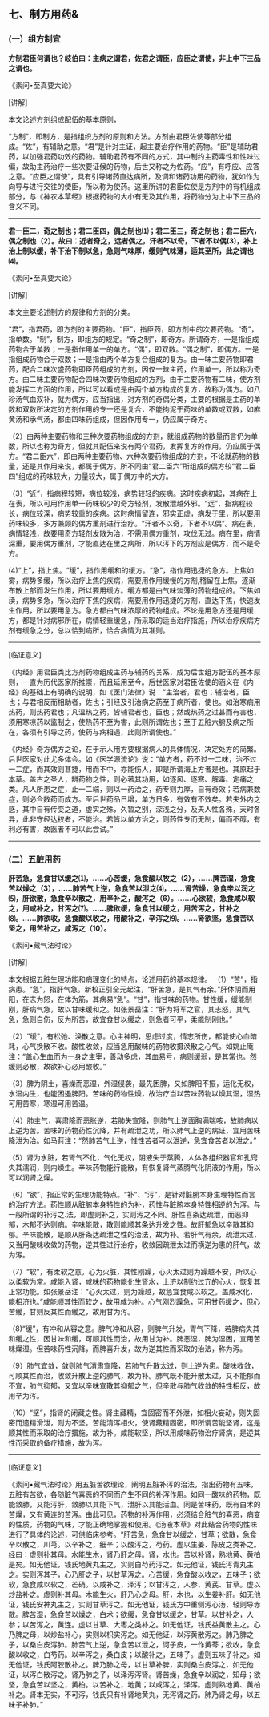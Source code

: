 ## 七、制方用药&

### (一）组方制宜

**方制君臣何谓也？岐伯曰：主病之谓君，佐君之谓臣，应臣之谓使，非上中下三品之谓也。**

​《素问•至真要大论》

[讲解]

本文论述方剂组成配伍的基本原则，

“方制”，即制方，是指组织方剂的原则和方法。方剂由君臣佐使等部分组成。“佐”，有辅助之意。“君”是针对主证，起主要治疗作用的药物。“臣”是辅助君药，以加强君药功效的药物。辅助君药有不同的方式，其中制约主药毒性和性味过偏，故助主药治疗一些次要证候的药物，后世又称之为佐药。“应”，有呼应、应答之意。“应臣之谓使”，具有引导诸药直达病所，及调和诸药功用的药物，犹如作为向导与进行交往的使臣，所以称为使药。这里所讲的君臣佐使是方剂中的有机组成部分，与《神农本草经》根据药物的大小有无及其作用，将药物分为上中下三品的含义不同。

* * *

**君一臣二，奇之制也；君二臣四，偶之制也⑴；君二臣三，奇之制也；君二臣六，偶之制也（2）。故曰：近者奇之，远者偶之，汗者不以奇，下者不以偶(3)，补上治上制以缓，补下治下制以急，急则气味厚，缓则气味薄，适其至所，此之谓也⑷。**

​《素问•至真要大论》

[讲解]

本文主要论述制方的规律和方剂的分类。

“君”，指君药，即方剂的主要药物。“臣”，指臣药，即方剂中的次要药物。“奇”，指单数。“制”，制方，即组方的规定。“奇之制”，即奇方。所谓奇方，一是指组成药物合于单数；一是指作用单一的单方。“偶”，即双数。“偶之制”，即偶方。一是指组成药物合于双数；一是指由两个单方复合组成的复方。由一味主要药物即君药，配合二味次盛药物即臣药组成的方剂，因仅一昧主药，作用单一，所以称为奇方。由二味主要药物配合四味次要药物组成的方剂，由于主要药物有二味，使方剂能发挥二方面的作用，所以可以看成是由两个单方构成的复方，故称为偶方。如八珍汤气血双补，就为偶方。应当指出，对方剂的奇偶分类，主要的根据是主药的单数和双数所决定的方剂作用的专一还是复合，不能拘泥于药味的单数或双数，如麻黄汤和承气汤，都由四味药组成，但因作用专一，仍应属于奇方。

（2）由两种主要药物和三种次要药物组成的方剂，就组成药物的数量而言仍为单数，所以也称为奇方，但就其配伍来说有两个君药，发挥复方的作用，仍应属于偶方。“君二臣六”，即由两种主要药物、六种次要药物组成的方剂，不论就药物的数量，还是其作用来说，都属于偶方。所不同由“君二臣六”所组成的偶方较“君二臣四”组成的药味较大，力量较大，属于偶方中的大方。

（3）“近”，指病程较短，病位较浅，病势较轻的疾病。这时疾病初起，其病在上在表，所以可用作用单一药味较少的奇方轻剂，发散泄越外邪。“远”，指病程较长，病位较深，病势较重的疾病。这时病情留连，邪实正虚，病发于里，所以要用药味较多，多方兼顾的偶方重剂进行治疗。“汗者不以奇，下者不以偶”。病在表，病情轻浅，故要用奇方轻剂发散为治，不需用偶方重剂，攻伐无过。病在里，病情深重，要用偶方重剂，才能直达在里之病所，所以泻下的方剂应是偶方，而不是奇方。

(4)“上”，指上焦。“缓”，指作用缓和的缓方。“急”，指作用迅捷的急方。上焦如雾，病势多缓，所以治疗上焦的疾病，需要用作用缓慢的方剂,稽留在上焦，逐渐布散上部而发生作用，所以要用缓方。缓方都是由气味淡薄的药物组成的。下焦如渎，病势多急，所以治疗下焦的疾病，需要用作用迅捷的方剂，直达下焦，快速发生作用，所以要用急方。急方都由气味浓厚的药物组成。不论是用急方还是用缓方，都是针对病邪所在，病情轻重缓急，所采取的适当治疗指施，所以治疗疾病方剂有缓急之分，总以恰到病所，恰合病情为其准则。

* * *

[临证意义]

《内经》用君臣类比方剂药物组成主药与辅药的关系，成为后世组方配伍的基本原则，一直为历代医家所推崇，而且延用至今。后世医家对君臣佐使的涵义在《内经》的基础上有明确的说明，如《医门法律》说：“主治者，君也；辅治者，臣也；与君相反而相助者，佐也；引经及引治病之药至于病所者，使也。如治寒病用热药，则热药君也；凡温热之药，皆辅君者也，臣也；然或热药之过甚而有害也，须用寒凉药以监制之，使热药不至为害，此则所谓佐也；至于五脏六腑及病之所在，各须有引导之药，使药与病相遇，此则所谓使也。”

《内经》奇方偶方之论，在于示人用方要根据病人的具体情况，决定处方的简繁。后世医家对此尤多体会。如《医学源流论》说：“单方者，药不过一二味，治不过一二症，而其效则甚捷，用而不中，亦能伤人，即是所谓海上方者是也。其原起于本草。盖古之圣人，辨药物之性，则必著其功用，如逐风、逐寒、解毒、定痛之类。凡人所患之症，止一二端，则以一药治之，药专则力厚，自有奇效；若病兼数症，则必合数药而成方。至后世药品日增，单方日多，有效有不效矣。若夫外内之感，其中自有传变之道，虚实之殊，久暂之别，深浅之分，及夫人性各殊，天时各异，此非守经达权者，不能治。若皆以单方治之，则药性专而无制，偏而不醇，有利必有害，故医者不可以此尝试。”

* * *

### (二）五脏用药

**肝苦急，急食甘以缓之⑴，......心苦缓，急食酸以牧之（2），……脾苦湿，急食苦以燥之（3），……肺苦气上逆，急食苦以泄之⑷，……肾苦燥，急食辛以润之⑸，肝欲散，急食辛以散之，用辛补之，酸泻之（6）。……心欲软，急食咸以软之，用咸补之，甘泻之⑺。……脾欲缓，急食甘以缓之，用苦泻之，甘补之⑻。……肺欲收，急食酸以收之，用酸补之，辛泻之⑼。…...肾欲坚，急食苦以坚之，用苦补之，咸泻之（10）。**

​《素问•藏气法时论》

[讲解]

本文根据五脏生理功能和病理变化的特点，论述用药的基本规律。
（1）“苦”，指病患。“急”，指肝气急。新校正引全元起注，“肝苦急，是其气有余。”肝体阴而用阳，在志为怒，在体为筋，其病易“急”。“甘”，指甘味的药物。甘性缓，缓能制刚，肝病气急，故以甘味缓和之。如张景岳注：“肝为将军之官，其志怒，其气急，急则自伤，反为所苦，故宜食甘以缓之，则急者可平，柔能制刚也。”

（2）“缓”，有松弛、涣散之意。心主神明，思虑过度，情志所伤，都能使心血暗耗，心气换散不收。酸性收敛，应当急用酸味的药物收摄涣散之心气。如姚止庵注：“盖心生血而为一身之主宰，善动多虑，其血易亏，病则缓弱，是其常也。然缓则必散，故欲补心必用酸收。”

（3）脾为阴土，喜燥而恶湿，外湿侵袭，最先困脾，又如脾阳不振，运化无权，水湿内生，也能困遏脾阳。苦味的药物性燥，故治疗当以苦味药物以燥其湿，湿热可用苦寒，寒湿可用苦温。

（4）肺主气，喜肃降而恶胀逆，若肺失宣降，则肺气上逆面胸满喘咳，故肺病以上逆为苦。苦味的药物药性沉降，并有疏泄之功，所以肺气上逆的病证，宜用苦味降泄为治。如马莳注：“然肺苦气上逆，惟性苦者可以泄逆，急宜食苦者以泄之。”

（5）肾为水脏，若肾气不化，气化无权，阴液失于蒸腾，人体各组织器官和孔窍失其濡润，则内燥生。辛味药物能行能散，有恢复肾气蒸腾气化阴液的作用，所以可以润肾之燥。

（6）“欲”，指正常的生理功能特点。“补”、“泻”，是针对脏腑本身生理特性而言的治疗方法。药性顺从脏腑本身特性的为补，药性与脏腑本身特性相逆的为泻。与一般所谓的补泻之.法，即虚则补之，实则泻之不同。肝性喜条达疏泄，而恶抑郁，木郁不达则病。辛味能散，散则能顺其条达升发之性。故肝郁急以辛散其抑郁。辛味能散，是顺从肝条达疏泄之性的治法，故为补。若肝气有余，疏泄太过，又当用酸味收敛的药物，逆其性进行治疗，收敛因疏泄太过而横逆为患的肝气，故为泻。

（7）“软”，有柔软之意。心为火脏，其性刚躁，心火太过则为躁越不安，所以心以柔软为常。咸能入肾，咸味的药物能化生肾水，上济以制约过亢的心火，恢复其正常功能。如张景岳注：“心火太过，则为躁越，故急宜食咸以软之。盖咸水化，能相济也。”咸能顺其性而软之，故用咸为补。心气刚烈躁急，可用甘药缓之，但心苦缓，甘则反其性而缓之，故用甘为泻。

（8)“缓”，有冲和从容之意。脾气冲和从容，则脾气升发，胃气下降，若脾病失其和缓之性，因甘味和缓，可顺其性而治，故用甘为补。脾恶湿，脾为湿困，宜用苦味燥湿。但苦味药性沉降，而脾喜升发，故为逆其性而采取的治法，称为泻。

（9）肺气宜敛，敛则肺气清肃宣降，若肺气升散太过，则上逆为患。酸味收敛，可顺其性而治，收敛升散上逆的肺气，故为补。肺气既不能升散太过，又不能郁而不宣，肺气抑郁，又宜以辛味宣散其抑郁之气，但辛散与肺气收敛的特性相反，故用辛为泻。

（10）“坚”，指肾的闭藏之性。肾主藏精，宜固密而不外泄，如相火妄动，则失固密而遗精滑泄，则为不坚。苦能清泻相火，使肾藏精固密，即所谓苦能坚肾，这是顺其性而采取的治疗措施，故为补。咸能软坚，所以用咸味药物治疗肾病，是逆其性而采取的备疗措施，故为泻。

* * *

[临证意义]

《素问•藏气法时论》用五脏苦欲理论，阐明五脏补泻的治法，指出药物有五味，五脏有苦欲，各随脏气喜恶的不同而产生不同的补泻作用。如同一酸味的药物，既能敛肺，又能泻肝，敛肺以其能下气，泄肝以其能活血。同是苦味药，既有白术的苦燥，又有黄连的苦泻。由此可见，药物的补泻作用，必须结合脏气的喜恶，病变的性质，药物的气味，才能正确地掌握和使用。《汤液本草》对此结合药物的性味进行了具体的论述，可供临床参考。“肝苦急，急食甘以缓之，甘草；欲散，急食辛以散之，川芎。以辛补之，细辛；以酸泻之，芍药。虚以生姜、陈皮之类补之。经曰：虚则补其母。水能生木，肾乃肝之母。肾，水也。苦以补肾，熟地黄、黄柏是矣。如无他证，钱氏地黄丸主之，实则白芍药泻之。如无他证，钱氏泻青丸主之。实则泻其子，心乃肝之子，以甘草泻之。心苦缓，急食酸以收之，五味子；欲软，急食咸以软之，芒硝。以咸补之，泽泻；以甘泻之，人参、黄芪、甘草。虚以炒盐补之。虚则补其母。木能生火，肝乃心之母。肝，木也，以生姜补肝。如无他证，钱氏安神丸主之，实则甘草泻之。如无他证，钱氏方中重侧泻心汤，轻则导赤散。脾苦湿，急食苦以燥之，白术；欲缓，急食甘以缓之，甘草。以甘补之，人参；以苦泻之，黄连。虚以甘草、大枣之类补之。如无他证，钱氏益黄散主之。心乃脾之母，以炒盐补心，实则以枳实泻之。如无他证，以泻黄散泻之。肺乃脾之子，以桑白皮泻肺。肺苦气上逆，急食苦以泄之，诃子皮，一作黄芩；欲收，急食酸以收之，白芍药。以辛泻之，桑白皮；以酸补之，五味子。虚则五味子补之。如无他证，钱氏阿胶散补之。脾乃肺之母，以甘草补脾，实则桑白皮泻之，如无他证，以泻白散泻之。肾乃肺之子，以泽泻泻肾。肾苦燥，急食辛以润之，知母；欲坚，急食苦以坚之，黄柏。以苦补之，地黄；以咸泻之，泽泻。虚则熟地黄、黄柏补之。肾本无实，不可泻，钱氏只有补肾地黄丸，无泻肾之药。肺乃肾之母，以五味子补肺。”

